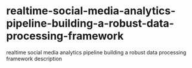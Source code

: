 # realtime-social-media-analytics-pipeline-building-a-robust-data-processing-framework
realtime social media analytics pipeline building a robust data processing framework description
